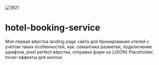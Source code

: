 ![1921](https://user-images.githubusercontent.com/111642725/231720852-96ed0b78-7cf4-45cf-8913-f66a3a1ea858.jpg)
# hotel-booking-service
Моя первая вёрстка landing page сайта для бронирования отелей с учётом таких особенностей, как: 
семантика разметки, 
подключение шрифтов, 
pixel perfect вёрстка, 
отправка форм на {JSON} Placeholder, 
hover-эффекты для кнопок.


